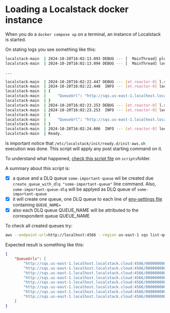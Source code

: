# Loading a Localstack docker instance

When you do a `docker compose up` on a terminal, an instance of Localstack is started.

On stating logs you see something like this:

``` bash
localstack-main  | 2024-10-20T16:02:13.093 DEBUG --- [  MainThread] plux.runtime.manager       : loading plugin localstack.init.runner:sh
localstack-main  | 2024-10-20T16:02:13.094 DEBUG --- [  MainThread] localstack.runtime.init    : Init scripts discovered: {BOOT: [], START: [], READY: [Script(path='/etc/localstack/init/ready.d/init-aws.sh', stage=READY, state=UNKNOWN)], SHUTDOWN: []}

...

localstack-main  | 2024-10-20T16:02:22.447 DEBUG --- [et.reactor-0] l.services.sqs.provider    : creating queue key=third-queue attributes=None tags=None
localstack-main  | 2024-10-20T16:02:22.448  INFO --- [et.reactor-0] localstack.request.aws     : AWS sqs.CreateQueue => 200
localstack-main  | {
localstack-main  |     "QueueUrl": "http://sqs.us-east-1.localhost.localstack.cloud:4566/000000000000/third-queue"
localstack-main  | }
localstack-main  | 2024-10-20T16:02:23.253 DEBUG --- [et.reactor-0] l.services.sqs.provider    : creating queue key=third-queue-dlq attributes=None tags=None
localstack-main  | 2024-10-20T16:02:23.253  INFO --- [et.reactor-0] localstack.request.aws     : AWS sqs.CreateQueue => 200
localstack-main  | {
localstack-main  |     "QueueUrl": "http://sqs.us-east-1.localhost.localstack.cloud:4566/000000000000/third-queue-dlq"
localstack-main  | }
localstack-main  | 2024-10-20T16:02:24.006  INFO --- [et.reactor-0] localstack.request.aws     : AWS sqs.SetQueueAttributes => 200
localstack-main  | Ready.
```

Is important notice that `/etc/localstack/init/ready.d/init-aws.sh` execution was done. This script will apply any post starting command on it.

To understand what happened, [check this script file](../scripts/init-aws.sh) on `scripts`folder.

A summary about  this script is:

 - [x] a queue and a DLQ queue `some-important-queue` wil be created due `create_queue_with_dlq "some-important-queue"` line command. Also, `some-important-queue-dlq` will be applyed as DLQ queue of `some-important-queue`
 - [x] it will create one queue, one DLQ queue to each line of [env-settings file](../env-settings) containing `QUEUE_NAME=`
 - [x] also each DLQ queue QUEUE_NAME will be attributed to the correspondent queue QUEUE_NAME

To check all created queues try:
``` bash
aws --endpoint-url=http://localhost:4566 --region us-east-1 sqs list-queues
```

Expected result is something like this:
``` json
{
    "QueueUrls": [
        "http://sqs.us-east-1.localhost.localstack.cloud:4566/000000000000/some-important-queue",
        "http://sqs.us-east-1.localhost.localstack.cloud:4566/000000000000/some-important-queue-dlq",
        "http://sqs.us-east-1.localhost.localstack.cloud:4566/000000000000/first-queue",
        "http://sqs.us-east-1.localhost.localstack.cloud:4566/000000000000/first-queue-dlq",
        "http://sqs.us-east-1.localhost.localstack.cloud:4566/000000000000/second-queue",
        "http://sqs.us-east-1.localhost.localstack.cloud:4566/000000000000/second-queue-dlq",
        "http://sqs.us-east-1.localhost.localstack.cloud:4566/000000000000/third-queue",
        "http://sqs.us-east-1.localhost.localstack.cloud:4566/000000000000/third-queue-dlq"
    ]
}
```
